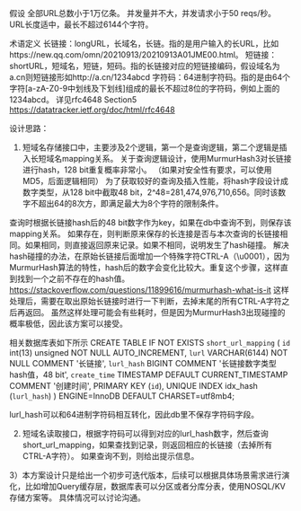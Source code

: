 
假设
全部URL总数小于1万亿条。
并发量并不大，并发请求小于50 reqs/秒。
URL长度适中，最长不超过6144个字符。

术语定义
长链接：longURL，长域名，长链。指的是用户输入的长URL，比如https://new.qq.com/omn/20210913/20210913A01JME00.html。
短链接：shortURL，短域名，短链，短码。指的长链接对应的短链接编码，假设域名为a.cn则短链接形如http://a.cn/1234abcd
字符码：64进制字符码。指的是由64个字符[a-zA-Z0-9中划线及下划线]组成的最长不超过8位的字符码，例如上面的1234abcd。
详见rfc4648 Section5 https://datatracker.ietf.org/doc/html/rfc4648

设计思路：

1) 短域名存储接口中，主要涉及2个逻辑，第一个是查询逻辑，第二个逻辑是插入长短域名mapping关系。
关于查询逻辑设计，使用MurmurHash3对长链接进行hash，128 bit重复概率非常小。 （如果对安全性有要求，可以使用MD5，后面逻辑相同）
为了获取较好的查询及插入性能，将hash字段设计成数字类型，从128 bit中截取48 bit，2^48=281,474,976,710,656。同时该数字不超出64的8次方，即满足最大为8个字符的限制条件。

查询时根据长链接hash后的48 bit数字作为key，如果在db中查询不到，则保存该mapping关系。
如果存在，则判断原来保存的长连接是否与本次查询的长链接相同。如果相同，则直接返回原来记录。如果不相同，说明发生了hash碰撞。
解决hash碰撞的办法，在原始长链接后面增加一个特殊字符CTRL-A（\u0001），因为MurmurHash算法的特性，hash后的数字会变化比较大。重复这个步骤，这样直到找到一个之前不存在的hash值。
https://stackoverflow.com/questions/11899616/murmurhash-what-is-it
这样处理后，需要在取出原始长链接时进行一下判断，去掉末尾的所有CTRL-A字符之后再返回。
虽然这样处理可能会有些耗时，但是因为MurmurHash3出现碰撞的概率极低，因此该方案可以接受。

相关数据库表如下所示
CREATE TABLE IF NOT EXISTS `short_url_mapping` (
  `id` int(13) unsigned NOT NULL AUTO_INCREMENT,
  `lurl` VARCHAR(6144) NOT NULL COMMENT '长链接',
  `lurl_hash` BIGINT COMMENT '长链接数字类型hash值，48 bit',
  `create_time` TIMESTAMP DEFAULT CURRENT_TIMESTAMP COMMENT '创建时间',
  PRIMARY KEY (`id`),
  UNIQUE INDEX idx_hash (`lurl_hash`)
) ENGINE=InnoDB DEFAULT CHARSET=utf8mb4;

lurl_hash可以和64进制字符码相互转化，因此db里不保存字符码字段。

2) 短域名读取接口，根据字符码可以得到对应的lurl_hash数字，然后查询short_url_mapping，如果查找到记录，则返回相应的长链接（去掉所有CTRL-A字符）。
如果查询不到，则给出提示信息。

3）本方案设计只是给出一个初步可迭代版本，后续可以根据具体场景需求进行演化，比如增加Query缓存层，数据库表可以分区或者分库分表，使用NOSQL/KV存储方案等。
具体情况可以讨论沟通。